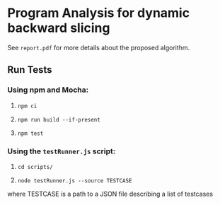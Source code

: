 # Program Analysis for dynamic backward slicing

See `report.pdf` for more details about the proposed algorithm.

## Run Tests

### Using npm and Mocha:

1. `npm ci`

2. `npm run build --if-present`

3. `npm test`

### Using the `testRunner.js` script:

1. `cd scripts/`

2. `node testRunner.js --source TESTCASE`

where TESTCASE is a path to a JSON file describing a list of testcases
